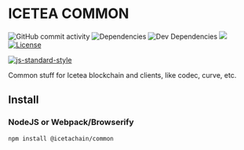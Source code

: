 # ICETEA COMMON

![GitHub commit activity](https://img.shields.io/github/commit-activity/m/TradaTech/icetea-common.svg)
![Dependencies](https://img.shields.io/david/TradaTech/icetea-common.svg)
![Dev Dependencies](https://img.shields.io/david/dev/TradaTech/icetea-common.svg)
[![](https://tokei.rs/b1/github/TradaTech/icetea-common?category=lines)](https://github.com/TradaTech/icetea-common)
[![License](https://img.shields.io/npm/l/make-coverage-badge.svg)](https://opensource.org/licenses/MIT)

[![js-standard-style](https://cdn.rawgit.com/feross/standard/master/badge.svg)](https://github.com/feross/standard)  

Common stuff for Icetea blockchain and clients, like codec, curve, etc.

## Install
### NodeJS or Webpack/Browserify
```
npm install @icetachain/common
```
### <script> tags
```html
<script src="https://cdn.jsdelivr.net/npm/@iceteachain/common@0.1.5/dist/browser.min.js"></script>
```

> **NOTE** This package is under developemnt and not ready for production.
